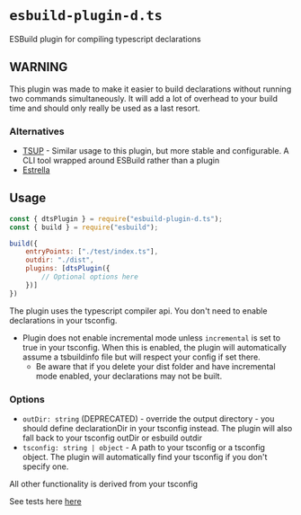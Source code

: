 # `esbuild-plugin-d.ts`

ESBuild plugin for compiling typescript declarations

## WARNING

This plugin was made to make it easier to build declarations without running two commands simultaneously. It will add a lot of overhead to your build time and should only really be used as a last resort.

### Alternatives

- [TSUP](https://npm.im/tsup) - Similar usage to this plugin, but more stable and configurable. A CLI tool wrapped around ESBuild rather than a plugin
- [Estrella](https://npm.im/estrella)

## Usage

```js
const { dtsPlugin } = require("esbuild-plugin-d.ts");
const { build } = require("esbuild");

build({
    entryPoints: ["./test/index.ts"],
    outdir: "./dist",
    plugins: [dtsPlugin({
        // Optional options here
    })]
})

```

The plugin uses the typescript compiler api. You don't need to enable declarations in your tsconfig.

- Plugin does not enable incremental mode unless `incremental` is set to true in your tsconfig. When this is enabled, the plugin will automatically assume a tsbuildinfo file but will respect your config if set there.
    - Be aware that if you delete your dist folder and have incremental mode enabled, your declarations may not be built.

### Options

- `outDir: string` (DEPRECATED) - override the output directory - you should define declarationDir in your tsconfig instead. The plugin will also fall back to your tsconfig outDir or esbuild outdir
- `tsconfig: string | object` - A path to your tsconfig or a tsconfig object. The plugin will automatically find your tsconfig if you don't specify one.

All other functionality is derived from your tsconfig

See tests here [here](./tests)
